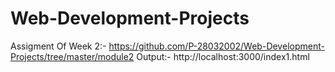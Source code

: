 # Web-Development-Projects
Assigment Of Week 2:-
https://github.com/P-28032002/Web-Development-Projects/tree/master/module2
Output:-
http://localhost:3000/index1.html
